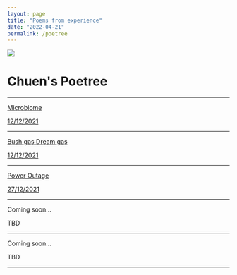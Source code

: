 ```yaml
---
layout: page
title: "Poems from experience"
date: "2022-04-21"
permalink: /poetree
---
```


![](https://chuenlee.files.wordpress.com/2022/04/img_1939-1.jpeg?w=1024)

# **Chuen's Poetree**

* * *

[Microbiome](https://chuenlee.wordpress.com/2022/04/22/microbiome/)

[12/12/2021](https://chuenlee.wordpress.com/2022/04/22/microbiome/)

* * *

[Bush gas Dream gas](https://chuenlee.wordpress.com/2022/04/22/bush-gas-dream-gas/)

[12/12/2021](https://chuenlee.wordpress.com/2022/04/22/bush-gas-dream-gas/)

* * *

[Power Outage](https://chuenlee.wordpress.com/2022/04/22/power-outage/)

[27/12/2021](https://chuenlee.wordpress.com/2022/04/22/power-outage/)

* * *

Coming soon...

TBD

* * *

Coming soon...

TBD

* * *
